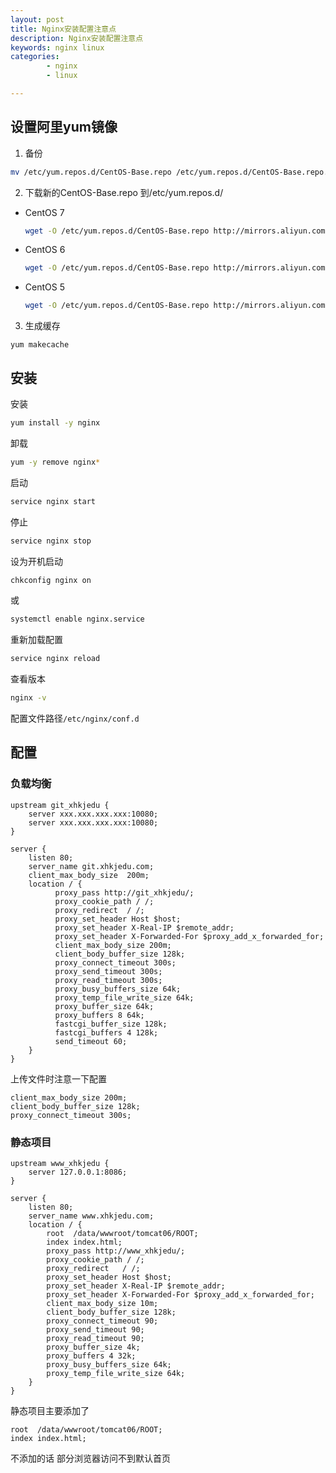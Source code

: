 ```yaml
---
layout: post
title: Nginx安装配置注意点
description: Nginx安装配置注意点
keywords: nginx linux
categories: 
        - nginx
        - linux

---
```




## 设置阿里yum镜像

1) 备份

```bash
mv /etc/yum.repos.d/CentOS-Base.repo /etc/yum.repos.d/CentOS-Base.repo.backup
```

2) 下载新的CentOS-Base.repo 到/etc/yum.repos.d/

- CentOS 7

  ```bash
  wget -O /etc/yum.repos.d/CentOS-Base.repo http://mirrors.aliyun.com/repo/Centos-7.repo
  ```

- CentOS 6

  ```bash
  wget -O /etc/yum.repos.d/CentOS-Base.repo http://mirrors.aliyun.com/repo/Centos-6.repo
  ```

- CentOS 5

  ```bash
  wget -O /etc/yum.repos.d/CentOS-Base.repo http://mirrors.aliyun.com/repo/Centos-5.repo
  ```

3) 生成缓存

```
yum makecache
```



## 安装


安装 

```bash
yum install -y nginx
```


卸载  

```bash
yum -y remove nginx*
```

启动

```bash
service nginx start
```

停止

```bash
service nginx stop
```

设为开机启动  

```bash
chkconfig nginx on
```

或

```bash
systemctl enable nginx.service
```



重新加载配置

```bash
service nginx reload
```

查看版本

```bash
nginx -v
```

配置文件路径`/etc/nginx/conf.d`



## 配置

### 负载均衡

```nginx
upstream git_xhkjedu {   
    server xxx.xxx.xxx.xxx:10080;
    server xxx.xxx.xxx.xxx:10080;
}  

server {  
    listen 80;  
    server_name git.xhkjedu.com;
    client_max_body_size  200m;  
    location / {  
          proxy_pass http://git_xhkjedu/;  
          proxy_cookie_path / /;
          proxy_redirect  / /; 
          proxy_set_header Host $host;  
          proxy_set_header X-Real-IP $remote_addr;  
          proxy_set_header X-Forwarded-For $proxy_add_x_forwarded_for;  
          client_max_body_size 200m;  
          client_body_buffer_size 128k;   
          proxy_connect_timeout 300s;
          proxy_send_timeout 300s;
          proxy_read_timeout 300s;
          proxy_busy_buffers_size 64k;  
          proxy_temp_file_write_size 64k; 
          proxy_buffer_size 64k; 
          proxy_buffers 8 64k; 
          fastcgi_buffer_size 128k; 
          fastcgi_buffers 4 128k;
          send_timeout 60;   
    }
}
```

上传文件时注意一下配置

```nginx
client_max_body_size 200m;  
client_body_buffer_size 128k;   
proxy_connect_timeout 300s;
```



### 静态项目

```nginx
upstream www_xhkjedu {   
    server 127.0.0.1:8086;   
}  

server {  
    listen 80;  
    server_name www.xhkjedu.com;  
    location / {
        root  /data/wwwroot/tomcat06/ROOT;
        index index.html;
        proxy_pass http://www_xhkjedu/;  
        proxy_cookie_path / /;
        proxy_redirect   / /; 
        proxy_set_header Host $host;  
        proxy_set_header X-Real-IP $remote_addr;  
        proxy_set_header X-Forwarded-For $proxy_add_x_forwarded_for;  
        client_max_body_size 10m;  
        client_body_buffer_size 128k;  
        proxy_connect_timeout 90;  
        proxy_send_timeout 90;  
        proxy_read_timeout 90;  
        proxy_buffer_size 4k;  
        proxy_buffers 4 32k;  
        proxy_busy_buffers_size 64k;  
        proxy_temp_file_write_size 64k;  
    }
}
```

静态项目主要添加了

```nginx
root  /data/wwwroot/tomcat06/ROOT;
index index.html;
```

不添加的话 部分浏览器访问不到默认首页


